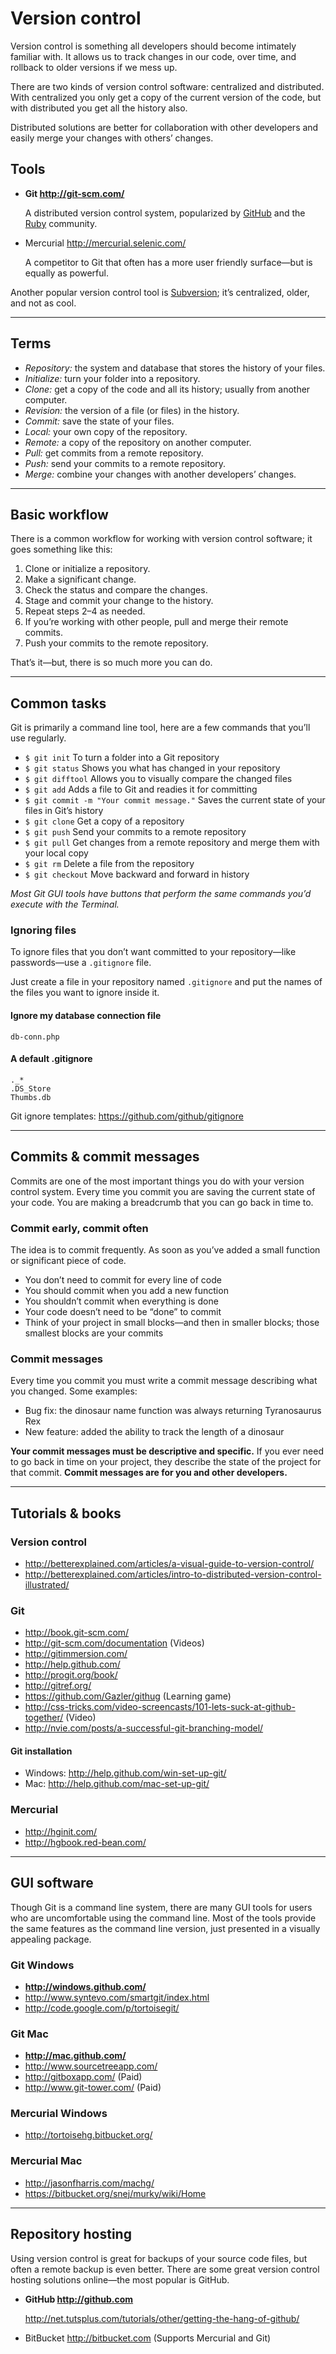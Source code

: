 # Version control

Version control is something all developers should become intimately familiar with. It allows us to track changes in our code, over time, and rollback to older versions if we mess up.

There are two kinds of version control software: centralized and distributed. With centralized you only get a copy of the current version of the code, but with distributed you get all the history also.

Distributed solutions are better for collaboration with other developers and easily merge your changes with others’ changes.

## Tools

- **Git <http://git-scm.com/>**

	A distributed version control system, popularized by [GitHub](https://github.com/) and the [Ruby](http://www.ruby-lang.org/en/) community.

- Mercurial <http://mercurial.selenic.com/>
	
	A competitor to Git that often has a more user friendly surface—but is  equally as powerful.

Another popular version control tool is [Subversion](http://subversion.tigris.org/); it’s centralized, older, and not as cool.

---

## Terms

- *Repository:* the system and database that stores the history of your files.
- *Initialize:* turn your folder into a repository.
- *Clone:* get a copy of the code and all its history; usually from another computer.
- *Revision:* the version of a file (or files) in the history.
- *Commit:* save the state of your files.
- *Local:* your own copy of the repository.
- *Remote:* a copy of the repository on another computer.
- *Pull:* get commits from a remote repository.
- *Push:* send your commits to a remote repository.
- *Merge:* combine your changes with another developers’ changes.

---

## Basic workflow

There is a common workflow for working with version control software; it goes something like this:

1. Clone or initialize a repository.
2. Make a significant change.
3. Check the status and compare the changes.
4. Stage and commit your change to the history.
5. Repeat steps 2–4 as needed.
6. If you’re working with other people, pull and merge their remote commits.
7. Push your commits to the remote repository.

That’s it—but, there is so much more you can do.

---

## Common tasks

Git is primarily a command line tool, here are a few commands that you’ll use regularly.

- `$ git init` To turn a folder into a Git repository
- `$ git status` Shows you what has changed in your repository
- `$ git difftool` Allows you to visually compare the changed files
- `$ git add` Adds a file to Git and readies it for committing
- `$ git commit -m "Your commit message."` Saves the current state of your files in Git’s history
- `$ git clone` Get a copy of a repository
- `$ git push` Send your commits to a remote repository
- `$ git pull` Get changes from a remote repository and merge them with your local copy
- `$ git rm` Delete a file from the repository
- `$ git checkout` Move backward and forward in history

*Most Git GUI tools have buttons that perform the same commands you’d execute with the Terminal.*

### Ignoring files

To ignore files that you don’t want committed to your repository—like passwords—use a `.gitignore` file.

Just create a file in your repository named `.gitignore` and put the names of the files you want to ignore inside it.

#### Ignore my database connection file

	db-conn.php

#### A default .gitignore

	._*
	.DS_Store
	Thumbs.db

Git ignore templates: <https://github.com/github/gitignore>

---

## Commits & commit messages

Commits are one of the most important things you do with your version control system. Every time you commit you are saving the current state of your code. You are making a breadcrumb that you can go back in time to.

### Commit early, commit often

The idea is to commit frequently. As soon as you’ve added a small function or significant piece of code.

- You don’t need to commit for every line of code
- You should commit when you add a new function
- You shouldn’t commit when everything is done
- Your code doesn’t need to be “done” to commit
- Think of your project in small blocks—and then in smaller blocks; those smallest blocks are your commits

### Commit messages

Every time you commit you must write a commit message describing what you changed. Some examples:

- Bug fix: the dinosaur name function was always returning Tyranosaurus Rex
- New feature: added the ability to track the length of a dinosaur

**Your commit messages must be descriptive and specific.** If you ever need to go back in time on your project, they describe the state of the project for that commit. **Commit messages are for you and other developers.**

---

## Tutorials & books

### Version control

- <http://betterexplained.com/articles/a-visual-guide-to-version-control/>
- <http://betterexplained.com/articles/intro-to-distributed-version-control-illustrated/>

### Git

- <http://book.git-scm.com/>
- <http://git-scm.com/documentation> (Videos)
- <http://gitimmersion.com/>
- <http://help.github.com/>
- <http://progit.org/book/>
- <http://gitref.org/>
- <https://github.com/Gazler/githug> (Learning game)
- <http://css-tricks.com/video-screencasts/101-lets-suck-at-github-together/> (Video)
- <http://nvie.com/posts/a-successful-git-branching-model/>

#### Git installation

- Windows: <http://help.github.com/win-set-up-git/>
- Mac: <http://help.github.com/mac-set-up-git/>

### Mercurial

- <http://hginit.com/>
- <http://hgbook.red-bean.com/>

---

## GUI software

Though Git is a command line system, there are many GUI tools for users who are uncomfortable using the command line. Most of the tools provide the same features as the command line version, just presented in a visually appealing package.

### Git Windows

- **<http://windows.github.com/>**
- <http://www.syntevo.com/smartgit/index.html>
- <http://code.google.com/p/tortoisegit/>

### Git Mac

- **<http://mac.github.com/>**
- <http://www.sourcetreeapp.com/>
- <http://gitboxapp.com/> (Paid)
- <http://www.git-tower.com/> (Paid)

### Mercurial Windows

- <http://tortoisehg.bitbucket.org/>

### Mercurial Mac

- <http://jasonfharris.com/machg/>
- <https://bitbucket.org/snej/murky/wiki/Home>
  
---

## Repository hosting

Using version control is great for backups of your source code files, but often a remote backup is even better. There are some great version control hosting solutions online—the most popular is GitHub.

- **GitHub <http://github.com>**

	<http://net.tutsplus.com/tutorials/other/getting-the-hang-of-github/>

- BitBucket <http://bitbucket.com> (Supports Mercurial and Git)
